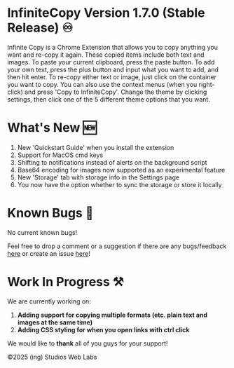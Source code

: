 # InfiniteCopy Version 1.7.0 (Stable Release) ♾️
Infinite Copy is a Chrome Extension that allows you to copy anything you want and re-copy it again. These copied items include both text and images. To paste your current clipboard, press the paste button. To add your own text, press the plus button and input what you want to add, and then hit enter. To re-copy either text or image, just click on the container you want to copy. You can also use the context menus (when you right-click) and press 'Copy to InfiniteCopy'. Change the theme by clicking settings, then click one of the 5 different theme options that you want.

# What's New 🆕
1. New 'Quickstart Guide' when you install the extension
2. Support for MacOS cmd keys
3. Shifting to notifications instead of alerts on the background script
4. Base64 encoding for images now supported as an experimental feature
5. New 'Storage' tab with storage info in the Settings page
6. You now have the option whether to sync the storage or store it locally

# Known Bugs 🐞
No current known bugs!

Feel free to drop a comment or a suggestion if there are any bugs/feedback [here](https://docs.google.com/forms/d/e/1FAIpQLSeqvyz_kWR0zs3ZG-kkQbMTvkMQ2Mu7tZ_3aXbYybqnciVV5A/viewform?usp=header) or create an issue [here](https://github.com/ingStudiosOfficial/infinitecopy/issues/new)!

# Work In Progress ⚒️
We are currently working on:
1. **Adding support for copying multiple formats (etc. plain text and images at the same time)**
2. **Adding CSS styling for when you open links with ctrl click**

We would like to **thank** all of you guys for your support!

©2025 (ing) Studios Web Labs
